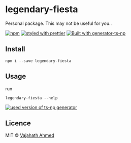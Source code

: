 # legendary-fiesta
Personal package. This may not be useful for you..

[![npm](https://img.shields.io/npm/v/legendary-fiesta.svg)]()
[![styled with prettier](https://img.shields.io/badge/code_style-prettier-ff69b4.svg)](https://github.com/prettier/prettier)
[![Built with generator-ts-np](https://img.shields.io/badge/scaffolding-ts_np-2699ad.svg)](https://github.com/vajahath/generator-ts-np)

## Install
```
npm i --save legendary-fiesta
```

## Usage
run
```
legendary-fiesta --help
```

[![used version of ts-np generator](https://img.shields.io/badge/ts--np-v0.0.23-a5a5a5.svg?style=flat-square)](https://github.com/vajahath/generator-ts-np)

## Licence
MIT &copy; [Vajahath Ahmed](https://twitter.com/vajahath7)
